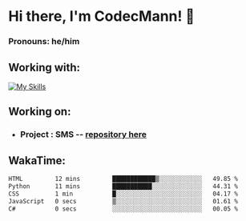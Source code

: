 # Hi there, I'm CodecMann! 👋

### Pronouns: he/him


## Working with:
[![My Skills](https://skillicons.dev/icons?i=kotlin,nodejs,django,python,bots&theme=dark)](https://skillicons.dev)


## Working on:
- ### Project : SMS -- [repository here](https://github.com/NikeStyleProject/project-sms)

## WakaTime:

<!--START_SECTION:waka-->

```txt
HTML         12 mins         ████████████▒░░░░░░░░░░░░   49.85 %
Python       11 mins         ███████████░░░░░░░░░░░░░░   44.31 %
CSS          1 min           █░░░░░░░░░░░░░░░░░░░░░░░░   04.17 %
JavaScript   0 secs          ▒░░░░░░░░░░░░░░░░░░░░░░░░   01.61 %
C#           0 secs          ░░░░░░░░░░░░░░░░░░░░░░░░░   00.05 %
```

<!--END_SECTION:waka-->
